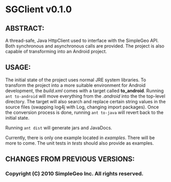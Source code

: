 SGClient v0.1.0
================================================================================

ABSTRACT:
--------------------------------------------------------------------------------

A thread-safe, Java HttpClient used to interface with the SimpleGeo API. Both
synchronous and asynchronous calls are provided. The project is also capable of 
transforming into an Android project.

USAGE:
--------------------------------------------------------------------------------

The initial state of the project uses normal JRE system libraries. To transform 
the project into a more suitable environment for Android development, the 
_build.xml_ comes with a target called **to_android**. Running `ant to-android`
will move everything from the _.android_ into the the top-level
directory. The target will also search and replace certain string values in 
the source files (swapping log4j with Log, changing import packages). Once
the conversion process is done, running `ant to-java` will revert back to the
initial state.

Running `ant dist` will generate jars and JavaDocs.

Currently, there is only one example located in _examples_. There will be more
to come. The unit tests in _tests_ should also provide as examples.

CHANGES FROM PREVIOUS VERSIONS:
--------------------------------------------------------------------------------

### Copyright (C) 2010 SimpleGeo Inc. All rights reserved.